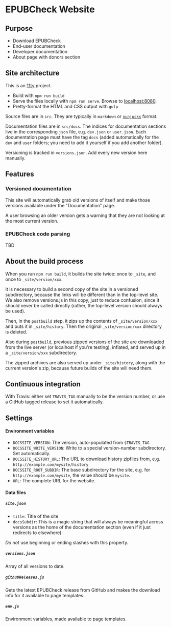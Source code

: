 # EPUBCheck Website

## Purpose

* Download EPUBCheck
* End-user documentation
* Developer documentation
* About page with donors section

## Site architecture

This is an [11ty](http://www.11ty.io/) project. 

* Build with `npm run build`
* Serve the files locally with `npm run serve`. Browse to [localhost:8080](http://localhost:8080).
* Pretty-format the HTML and CSS output with `gulp`

Source files are in `src`. They are typically in `markdown` or [`nunjucks`](https://mozilla.github.io/nunjucks/) format.

Documentation files are in `src/docs`. The indices for documentation sections live in the corresponding `json` file, e.g. `dev.json` or `user.json`. Each documentation page must have the tag `docs` (added automatically for the `dev` and `user` folders; you need to add it yourself if you add another folder).

Versioning is tracked in `versions.json`. Add every new version here manually. 

## Features

### Versioned documentation

This site will automatically grab old versions of itself and make those versions available under the "Documentation" page. 

A user browsing an older version gets a warning that they are not looking at the most current version.


### EPUBCheck code parsing

TBD

## About the build process

When you run `npm run build`, it builds the site twice: once to `_site`, and once to `_site/version/xxx`. 

It is necessary to build a second copy of the site in a versioned subdirectory, because the links will be different than in the top-level site. We also remove versions.js in this copy, just to reduce confusion, since it should never be called directly (rather, the top-level version should always be used).

Then, in the `postbuild` step, it zips up the contents of `_site/version/xxx` and puts it in `_site/history`. Then the original `_site/version/xxx` directory is deleted.

Also during `postbuild`, previous zipped versions of the site are downloaded from the live server (or localhost if you're testing), inflated, and served up in a `_site/version/xxx` subdirectory.

The zipped archives are also served up under `_site/history`, along with the current version's zip, because future builds of the site will need them.

## Continuous integration

With Travis: either set `TRAVIS_TAG` manually to be the version number, or use a GitHub tagged release to set it automatically.

## Settings

#### Environment variables

* `DOCSSITE_VERSION`: The version, auto-populated from `$TRAVIS_TAG`
* `DOCSSITE_WRITE_VERSION`: Write to a special version-number subdirectory. Set automatically.
* `DOCSSITE_HISTORY_URL`: The URL to download history zipfiles from, e.g. `http://example.com/mysite/history`
* `DOCSSITE_ROOT_SUBDIR`: The base subdirectory for the site, e.g. for `http://example.com/mysite`, the value should be `mysite`.
* `URL`: The complete URL for the website. 

#### Data files

##### `site.json`

* `title`: Title of the site
* `docsSubdir`: This is a magic string that will always be meaningful across versions as the home of the documentation section (even if it just redirects to elsewhere).

*Do not* use beginning or ending slashes with this property.

##### `versions.json`

Array of all versions to date.

##### `githubReleases.js`

Gets the latest EPUBCheck release from GitHub and makes the download info for it available to page templates.

##### `env.js`

Environment variables, made available to page templates.